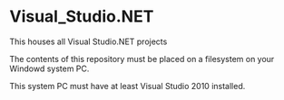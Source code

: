 # Visual_Studio.NET
This houses all Visual Studio.NET projects

The contents of this repository must be placed on a filesystem on your Windowd system PC.

This system PC must have at least Visual Studio 2010 installed.
